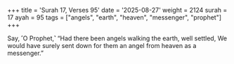 +++
title = 'Surah 17, Verses 95'
date = '2025-08-27'
weight = 2124
surah = 17
ayah = 95
tags = ["angels", "earth", "heaven", "messenger", "prophet"]
+++

Say, ˹O Prophet,˺ “Had there been angels walking the earth, well settled, We would have surely sent down for them an angel from heaven as a messenger.”